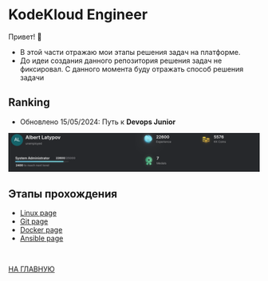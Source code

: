 # KodeKloud Engineer

Привет! 👋

- В этой части отражаю мои этапы решения задач на платформе.
- До идеи создания данного репозитория решения задач не фиксировал. С данного момента буду отражать способ решения задачи

## Ranking

- Обновлено 15/05/2024: Путь к **Devops Junior**


![System Administrator](rank5.png)

## Этапы прохождения

 * [Linux page](/Kodekloud/Linux/README_linux.md)
 * [Git page](/Kodekloud/Git/README_git.md)
 * [Docker page](/Kodekloud/Docker/README_docker.md)
 * [Ansible page](/Kodekloud/Ansible/README_ansible.md)



<br>


[НА ГЛАВНУЮ](/README.md)
